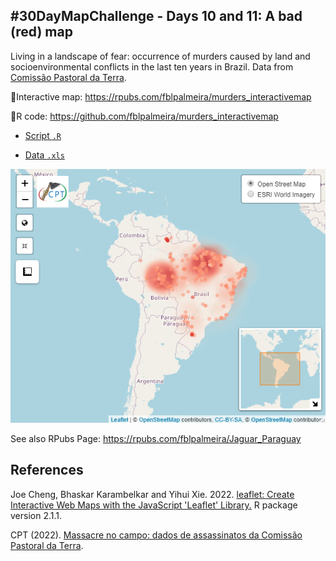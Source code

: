 ## #30DayMapChallenge - Days 10 and 11: A bad (red) map 

Living in a landscape of fear: occurrence of murders caused by land and socioenvironmental conflicts in the last ten years in Brazil. Data from [Comissão Pastoral da Terra](https://www.cptnacional.org.br/downlods/category/5-assassinatos).  

🔗Interactive map: https://rpubs.com/fblpalmeira/murders_interactivemap

🔗R code: https://github.com/fblpalmeira/murders_interactivemap
 

- [Script `.R`](https://github.com/fblpalmeira/murders_interactivemap/blob/main/data/murders_interctivemap.R)

- [Data `.xls`](https://github.com/fblpalmeira/murders_interactivemap/blob/main/data/assassinatos_v7.xls)

<img src="https://github.com/fblpalmeira/murders_interactivemap/blob/main/data/murders_interctivemap.png"/>

See also RPubs Page: https://rpubs.com/fblpalmeira/Jaguar_Paraguay

## References

Joe Cheng, Bhaskar Karambelkar and Yihui Xie. 2022. [leaflet: Create Interactive Web Maps with the JavaScript 'Leaflet' Library.](https://CRAN.R-project.org/package=leaflet) R package version 2.1.1. 

CPT (2022). [Massacre no campo: dados de assassinatos da Comissão Pastoral da Terra](https://www.cptnacional.org.br/downlods/category/5-assassinatos).
